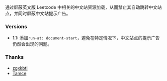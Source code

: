 通过屏蔽英文版 Leetcode 中相关的中文站资源加载，从而禁止其自动跳转中文站点，并同时屏蔽中文站提示广告。

### Versions

- 1.1: 添加`run-at: document-start`，避免在特定情况下，中文站点的提示广告仍然会出现的问题。

### Thanks

- [zgxkbtl](https://greasyfork.org/scripts/476977)
- [Tamce](https://greasyfork.org/scripts/408371)

